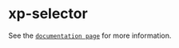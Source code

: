 # xp-selector

See the [`documentation page`](http://expandjs.com/elements/xp-selector) for more information.
